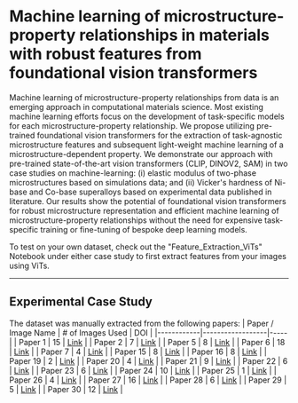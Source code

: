 # Machine learning of microstructure-property relationships in materials with robust features from foundational vision transformers

Machine learning of microstructure-property relationships from data is an emerging approach in computational materials science. Most existing machine learning efforts focus on the development of task-specific models for each microstructure-property relationship. We propose utilizing pre-trained foundational vision transformers for the extraction of task-agnostic microstructure features and subsequent light-weight machine learning of a microstructure-dependent property. We demonstrate our approach with pre-trained state-of-the-art vision transformers (CLIP, DINOV2, SAM) in two case studies on machine-learning: (i) elastic modulus of two-phase microstructures based on simulations data; and (ii) Vicker's hardness of Ni-base and Co-base superalloys based on experimental data published in literature. Our results show the potential of foundational vision transformers for robust microstructure representation and efficient machine learning of microstructure-property relationships without the need for expensive task-specific training or fine-tuning of bespoke deep learning models. 

To test on your own dataset, check out the "Feature_Extraction_ViTs" Notebook under either case study to first extract features from your images using ViTs. 

*** 

## Experimental Case Study

The dataset was manually extracted from the following papers:
| Paper / Image Name | # of Images Used | DOI |
|------------|------------------|-----|
| Paper 1    | 15               | [Link](https://doi.org/10.1016/j.msea.2018.09.058) |
| Paper 2    | 7                | [Link](http://dx.doi.org/10.1016/j.msea.2017.06.018) |
| Paper 5    | 8                | [Link](https://doi.org/10.1016/j.matdes.2018.08.054) |
| Paper 6    | 18               | [Link](http://dx.doi.org/10.1016/j.intermet.2013.10.022) |
| Paper 7    | 4                | [Link](https://doi.org/10.1016/j.engfailanal.2004.09.010) |
| Paper 15   | 8                | [Link](https://doi.org/10.1023/A:1018672107071) |
| Paper 16   | 8                | [Link](https://doi.org/10.1016/j.intermet.2009.04.004) |
| Paper 19   | 2                | [Link](http://dx.doi.org/10.1016/j.jallcom.2013.01.098) |
| Paper 20   | 4                | [Link](https://doi.org/10.1007/s12598-010-0035-1) |
| Paper 21   | 9                | [Link](http://dx.doi.org/10.1016/j.msea.2014.06.021) |
| Paper 22   | 6                | [Link](https://doi.org/10.1016/j.matdes.2008.11.030) |
| Paper 23   | 6                | [Link](https://doi.org/10.1016/j.msea.2024.147105) |
| Paper 24   | 10               | [Link](https://doi.org/10.1016/j.intermet.2024.108458) |
| Paper 25   | 1                | [Link](https://doi.org/10.1016/j.surfcoat.2024.131395) |
| Paper 26   | 4                | [Link](https://doi.org/10.1016/j.msea.2024.147069) |
| Paper 27   | 16               | [Link](https://doi.org/10.1016/j.matchar.2024.114000) |
| Paper 28   | 6                | [Link](https://doi.org/10.1016/j.jmapro.2024.03.032) |
| Paper 29   | 5                | [Link](https://doi.org/10.1016/j.addma.2024.104252) |
| Paper 30   | 12               | [Link](https://doi.org/10.1016/j.matchemphys.2024.129214) |


